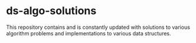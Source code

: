 # ds-algo-solutions
This repository contains and is constantly updated with solutions to various algorithm problems and implementations to various data structures.
